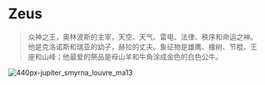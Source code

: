 # Zeus
> 众神之王，奥林波斯的主宰，天空、天气、雷电、法律、秩序和命运之神。他是克洛诺斯和瑞亚的幼子，赫拉的丈夫。象征物是雄鹰、橡树、节棍、王座和山峰；他最爱的祭品是母山羊和牛角涂成金色的白色公牛。


![440px-jupiter_smyrna_louvre_ma13](https://cloud.githubusercontent.com/assets/9249450/12633939/82fa3da6-c5b0-11e5-85c5-54863df178fc.jpg)
